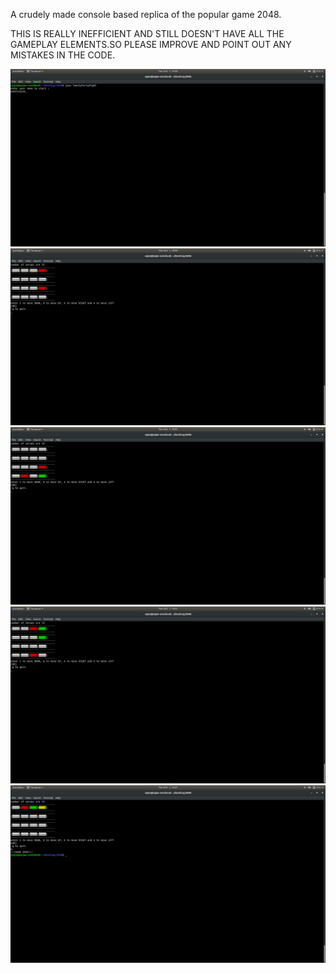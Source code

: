 A crudely made console based replica of the popular game 2048.

THIS IS REALLY INEFFICIENT AND STILL DOESN'T HAVE ALL THE GAMEPLAY ELEMENTS.SO PLEASE IMPROVE AND POINT OUT ANY MISTAKES IN THE CODE.

![SCREENSHOT](./screenshots/scrshot-1.png)
![SCREENSHOT](./screenshots/scrshot-2.png)
![SCREENSHOT](./screenshots/scrshot-3.png)
![SCREENSHOT](./screenshots/scrshot-4.png)
![SCREENSHOT](./screenshots/scrshot-5.png)


